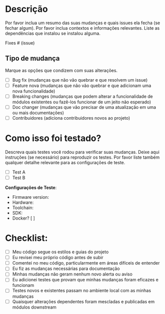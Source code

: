 # Descrição

Por favor inclua um resumo das suas mudanças e quais issues ela fecha (se fechar algum). Por favor inclua contextos e informações relevantes. Liste as dependências que instalou se instalou alguma.

Fixes # (issue)

## Tipo de mudança

Marque as opções que condizem com suas alterações.

- [ ] Bug fix (mudanças que não vão quebrar e que resolvem um issue)
- [ ] Feature nova (mudanças que não vão quebrar e que adicionam uma nova funcionalidade)
- [ ] Breaking changes (mudanças que podem alterar a funcionalidade de módulos existentes ou fazê-los funcionar de um jeito não esperado)
- [ ] Doc changer (mudanças que vão precisar de uma atualização em uma ou mais documentações)
- [ ] Contribuidores (adiciona contribuidores novos ao projeto)

# Como isso foi testado?

Descreva quais testes você rodou para verificar suas mudanças. Deixe aqui instruções (se necessário) para reproduzir os testes. Por favor liste também qualquer detalhe relevante para as configurações de teste.

- [ ] Test A
- [ ] Test B

**Configurações de Teste**:
* Firmware version:
* Hardware:
* Toolchain:
* SDK:
* Docker? [ ]

# Checklist:

- [ ] Meu código segue os estilos e guias do projeto
- [ ] Eu revisei meu próprio código antes de subir
- [ ] Comentei no meu código, particularmente em áreas difíceis de entender
- [ ] Eu fiz as mudanças necessárias para documentação
- [ ] Minhas mudanças não geram nenhum novo alerta ou aviso
- [ ] Eu adicionei testes que provam que minhas mudanças foram eficazes e funcionam
- [ ] Testes novos e existentes passam no ambiente local com as minhas mudanças
- [ ] Quaisquer alterações dependentes foram mescladas e publicadas em módulos downstream
